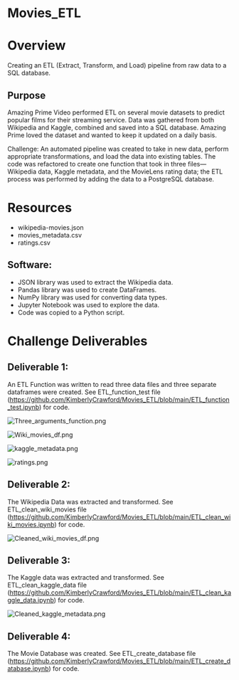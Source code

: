 # Movies_ETL

# Overview
Creating an ETL (Extract, Transform, and Load) pipeline from raw data to a SQL database. 

## Purpose
Amazing Prime Video performed ETL on several movie datasets to predict popular films for their streaming service. Data was gathered from both Wikipedia and Kaggle, combined and saved into a SQL database. Amazing Prime loved the dataset and wanted to keep it updated on a daily basis. 

Challenge: An automated pipeline was created to take in new data, perform appropriate transformations, and load the data into existing tables. The code was refactored to create one function that took in three files—Wikipedia data, Kaggle metadata, and the MovieLens rating data; the ETL process was performed by adding the data to a PostgreSQL database.
 
# Resources
- wikipedia-movies.json
- movies_metadata.csv
- ratings.csv

## Software:
- JSON library was used to extract the Wikipedia data.
- Pandas library was used to create DataFrames.
- NumPy library was used for converting data types.
- Jupyter Notebook was used to explore the data. 
- Code was copied to a Python script.

# Challenge Deliverables

## Deliverable 1: 
An ETL Function was written to read three data files and three separate dataframes were created.
See ETL_function_test file (https://github.com/KimberlyCrawford/Movies_ETL/blob/main/ETL_function_test.ipynb) for code.

![Three_arguments_function.png](https://github.com/KimberlyCrawford/Movies_ETL/blob/main/Three_arguments_function.png)

![Wiki_movies_df.png](https://github.com/KimberlyCrawford/Movies_ETL/blob/main/Wiki_movies_df.png)

![kaggle_metadata.png](https://github.com/KimberlyCrawford/Movies_ETL/blob/main/kaggle_metadata.png)

![ratings.png](https://github.com/KimberlyCrawford/Movies_ETL/blob/main/ratings.png)

## Deliverable 2: 
The Wikipedia Data was extracted and transformed.
See ETL_clean_wiki_movies file (https://github.com/KimberlyCrawford/Movies_ETL/blob/main/ETL_clean_wiki_movies.ipynb) for code.

![Cleaned_wiki_movies_df.png](https://github.com/KimberlyCrawford/Movies_ETL/blob/main/Cleaned_wiki_movies_df.png)

## Deliverable 3: 
The Kaggle data was extracted and transformed.
See ETL_clean_kaggle_data file (https://github.com/KimberlyCrawford/Movies_ETL/blob/main/ETL_clean_kaggle_data.ipynb) for code.

![Cleaned_kaggle_metadata.png](https://github.com/KimberlyCrawford/Movies_ETL/blob/main/Cleaned_kaggle_metadata.png)

## Deliverable 4: 
The Movie Database was created.
See ETL_create_database file (https://github.com/KimberlyCrawford/Movies_ETL/blob/main/ETL_create_database.ipynb) for code.
